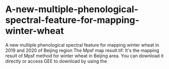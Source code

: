 # A-new-multiple-phenological-spectral-feature-for-mapping-winter-wheat
A new multiple phenological spectral feature for mapping winter wheat in 2019 and 2020 of Beijing region
The Mpsf map result.tif: It's the mapping result of Mpsf method for winter wheat in Beijing area. You can download it directly or access GEE to download by using the 
